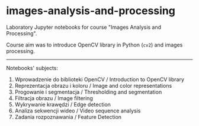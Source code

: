 # images-analysis-and-processing
Laboratory Jupyter notebooks for course "Images Analysis and Processing".

Course aim was to introduce OpenCV library in Python (`cv2`) and images processing.

---

Notebooks' subjects:
1. Wprowadzenie do biblioteki OpenCV / Introduction to OpenCV library
1. Reprezentacja obrazu i koloru / Image and color representations
1. Progowanie i segmentacja / Thresholding and segmentation
1. Filtracja obrazu / Image filtering
1. Wykrywanie krawędzi / Edge detection
1. Analiza sekwencji wideo / Video sequence analysis
1. Zadania rozpoznawania / Feature Detection
